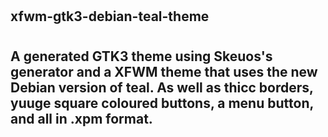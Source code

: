 #
## xfwm-gtk3-debian-teal-theme
#
## A generated GTK3 theme using Skeuos's generator and a XFWM theme that uses the new Debian version of teal. As well as thicc borders, yuuge square coloured buttons, a menu button, and all in .xpm format.
#
## 
